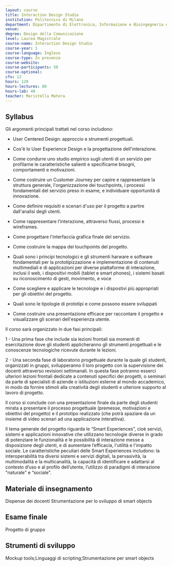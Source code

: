 ```yaml
---
layout: course
title: Interaction Design Studio
institution: Politecnico di Milano
department: Dipartimento di Elettronica, Informazione e Bioingegneria e Dipartimento di Design
venue: 
degree: Design della Comunicazione
level: Laurea Magistrale
course-name: Interaction Design Studio
course-year: 1
course-language: Inglese
course-type: In presenza
course-website: 
course-participants: 50
course-optional: 
cfu: 12
hours: 120
hours-lectures: 80
hours-lab: 40
teacher: Maristella Matera
---
```



## Syllabus 
Gli argomenti principali trattati nel corso includono:

- User Centered Design: approccio e strumenti progettuali.

- Cos'è lo User Experience Design e la progettazione dell'interazione.

- Come condurre uno studio empirico sugli utenti di un servizio per profilarne le caratteristiche salienti e specificarne bisogni, comportamenti e motivazioni.

- Come costruire un Customer Journey per capire e rappresentare la struttura generale, l'organizzazione dei touchpoints, i processi fondamentali del servizio preso in esame, e individuare opportunità di innovazione.

- Come definire requisiti e scenari d'uso per il progetto a partire dall'analisi degli utenti.

- Come rappresentare l’interazione, attraverso flussi, processi e wireframes.

- Come progettare l'interfaccia grafica finale del servizio.

- Come costruire la mappa dei touchpoints del progetto.

- Quali sono i principi tecnologici e gli strumenti harware e software fondamentali per la prototipizzazione e implementazione di contenuti multimediali e di applicazioni per diverse piattaforme di interazione, inclusi il web, i dispositivi mobili (tablet e smart phones), i sistemi basati su riconoscimento di gesti, movimento, e voce

- Come scegliere e applicare le tecnologie e i dispostivi più appropriati per gli obiettivi del progetto.

- Quali sono le tipologie di prototipi e come possono essere sviluppati

- Come costruire una presentazione efficace per raccontare il progetto e visualizzare gli scenari dell'esperienza utente.

Il corso sarà organizzato in due fasi principali:

 1 - Una prima fase che include sia lezioni frontali sia momenti di esercitazione dove gli studenti applicheranno gli strumenti progettuali e le conoscenze tecnologiche ricevute durante le lezioni. 

 2 - Una seconda fase di laboratorio progettuale durante la quale gli studenti, organizzati in gruppi, svilupperanno il loro progetto con la supervisione dei docenti attraverso revisioni settimanali. In questa fase potranno esserci ulteriori lezioni frontali dedicate a contenuti specifici dei progetti, o seminari da parte di specialisti di aziende o istituzioni esterne al mondo accademico, in modo da fornire stimoli alla creatività degli studenti e ulteriore supporto al lavoro di progetto.

Il corso si conclude con una presentazione finale da parte degli studenti mirata a presentare il processo progettuale (premesse, motivazioni e obiettivi del progetto) e il prototipo realizzato (che potrà spaziare da un insieme di video scenari ad una applicazione interattiva).

Il tema generale del progetto riguarda le “Smart Experiences”, cioè servizi, sistemi e applicazioni innovative che utilizzano tecnologie diverse in grado di potenziare le funzionalità e le possibilità di interazione messe a disposizione degli utenti, e di aumentare l’efficacia, l'utilità e l'impatto sociale. Le caratteristiche peculiari delle Smart Experiences includono: la interoperabilità tra diversi sistemi e servizi digitali, la pervasività, la multimodalità e la multicanalità, la capacità di identificare e adattarsi al contesto d’uso e al profilo dell’utente, l’utilizzo di paradigmi di interazione "naturale" e “sociale”.

## Materiale di insegnamento 
Dispense dei docenti
Strumentazione per lo sviluppo di smart objects

## Esame finale 
Progetto di gruppo

## Strumenti di sviluppo 
Mockup tools;Linguaggi di scripting;Strumentazione per smart objects
